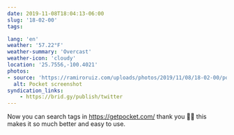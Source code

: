```yaml
---
date: 2019-11-08T18:04:13-06:00
slug: '18-02-00'
tags:

lang: 'en'
weather: '57.22°F'
weather-summary: 'Overcast'
weather-icon: 'cloudy'
location: '25.7556,-100.4021'
photos:
- source: 'https://ramiroruiz.com/uploads/photos/2019/11/08/18-02-00/pocket-screenshot.txt'
  alt: Pocket screenshot
syndication_links:
    - https://brid.gy/publish/twitter
---
```

Now you can search tags in https://getpocket.com/ thank you 🙌🏼 this makes it so much better and easy to use. 